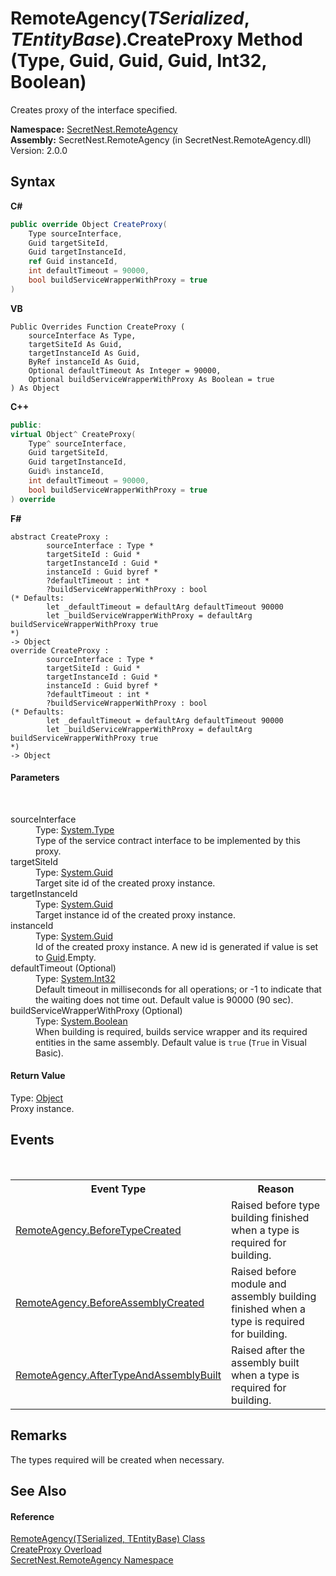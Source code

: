 # RemoteAgency(*TSerialized*, *TEntityBase*).CreateProxy Method (Type, Guid, Guid, Guid, Int32, Boolean)
 

Creates proxy of the interface specified.

**Namespace:**&nbsp;<a href="N_SecretNest_RemoteAgency">SecretNest.RemoteAgency</a><br />**Assembly:**&nbsp;SecretNest.RemoteAgency (in SecretNest.RemoteAgency.dll) Version: 2.0.0

## Syntax

**C#**<br />
``` C#
public override Object CreateProxy(
	Type sourceInterface,
	Guid targetSiteId,
	Guid targetInstanceId,
	ref Guid instanceId,
	int defaultTimeout = 90000,
	bool buildServiceWrapperWithProxy = true
)
```

**VB**<br />
``` VB
Public Overrides Function CreateProxy ( 
	sourceInterface As Type,
	targetSiteId As Guid,
	targetInstanceId As Guid,
	ByRef instanceId As Guid,
	Optional defaultTimeout As Integer = 90000,
	Optional buildServiceWrapperWithProxy As Boolean = true
) As Object
```

**C++**<br />
``` C++
public:
virtual Object^ CreateProxy(
	Type^ sourceInterface, 
	Guid targetSiteId, 
	Guid targetInstanceId, 
	Guid% instanceId, 
	int defaultTimeout = 90000, 
	bool buildServiceWrapperWithProxy = true
) override
```

**F#**<br />
``` F#
abstract CreateProxy : 
        sourceInterface : Type * 
        targetSiteId : Guid * 
        targetInstanceId : Guid * 
        instanceId : Guid byref * 
        ?defaultTimeout : int * 
        ?buildServiceWrapperWithProxy : bool 
(* Defaults:
        let _defaultTimeout = defaultArg defaultTimeout 90000
        let _buildServiceWrapperWithProxy = defaultArg buildServiceWrapperWithProxy true
*)
-> Object 
override CreateProxy : 
        sourceInterface : Type * 
        targetSiteId : Guid * 
        targetInstanceId : Guid * 
        instanceId : Guid byref * 
        ?defaultTimeout : int * 
        ?buildServiceWrapperWithProxy : bool 
(* Defaults:
        let _defaultTimeout = defaultArg defaultTimeout 90000
        let _buildServiceWrapperWithProxy = defaultArg buildServiceWrapperWithProxy true
*)
-> Object 
```


#### Parameters
&nbsp;<dl><dt>sourceInterface</dt><dd>Type: <a href="https://docs.microsoft.com/dotnet/api/system.type" target="_blank">System.Type</a><br />Type of the service contract interface to be implemented by this proxy.</dd><dt>targetSiteId</dt><dd>Type: <a href="https://docs.microsoft.com/dotnet/api/system.guid" target="_blank">System.Guid</a><br />Target site id of the created proxy instance.</dd><dt>targetInstanceId</dt><dd>Type: <a href="https://docs.microsoft.com/dotnet/api/system.guid" target="_blank">System.Guid</a><br />Target instance id of the created proxy instance.</dd><dt>instanceId</dt><dd>Type: <a href="https://docs.microsoft.com/dotnet/api/system.guid" target="_blank">System.Guid</a><br />Id of the created proxy instance. A new id is generated if value is set to <a href="https://docs.microsoft.com/dotnet/api/system.guid" target="_blank">Guid</a>.Empty.</dd><dt>defaultTimeout (Optional)</dt><dd>Type: <a href="https://docs.microsoft.com/dotnet/api/system.int32" target="_blank">System.Int32</a><br />Default timeout in milliseconds for all operations; or -1 to indicate that the waiting does not time out. Default value is 90000 (90 sec).</dd><dt>buildServiceWrapperWithProxy (Optional)</dt><dd>Type: <a href="https://docs.microsoft.com/dotnet/api/system.boolean" target="_blank">System.Boolean</a><br />When building is required, builds service wrapper and its required entities in the same assembly. Default value is `true` (`True` in Visual Basic).</dd></dl>

#### Return Value
Type: <a href="https://docs.microsoft.com/dotnet/api/system.object" target="_blank">Object</a><br />Proxy instance.

## Events
&nbsp;<table><tr><th>Event Type</th><th>Reason</th></tr><tr><td><a href="E_SecretNest_RemoteAgency_RemoteAgency_BeforeTypeCreated">RemoteAgency.BeforeTypeCreated</a></td><td>Raised before type building finished when a type is required for building.</td></tr><tr><td><a href="E_SecretNest_RemoteAgency_RemoteAgency_BeforeAssemblyCreated">RemoteAgency.BeforeAssemblyCreated</a></td><td>Raised before module and assembly building finished when a type is required for building.</td></tr><tr><td><a href="E_SecretNest_RemoteAgency_RemoteAgency_AfterTypeAndAssemblyBuilt">RemoteAgency.AfterTypeAndAssemblyBuilt</a></td><td>Raised after the assembly built when a type is required for building.</td></tr></table>

## Remarks
The types required will be created when necessary.

## See Also


#### Reference
<a href="T_SecretNest_RemoteAgency_RemoteAgency_2">RemoteAgency(TSerialized, TEntityBase) Class</a><br /><a href="Overload_SecretNest_RemoteAgency_RemoteAgency_2_CreateProxy">CreateProxy Overload</a><br /><a href="N_SecretNest_RemoteAgency">SecretNest.RemoteAgency Namespace</a><br />